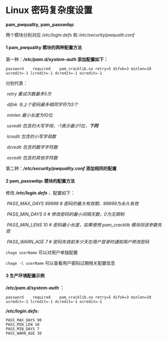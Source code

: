 # Linux 密码复杂度设置

**pam_pwquality, pam_passwdqc** 

两个模块分别对应 */etc/login.defs* 和 */etc/security/pwqualit.conf*

#### 1 pam_pwquality 模块的两种配置方法

第一种：***/etc/pam.d/system-auth* 添加配置如下：**

```shell
password	required	pam_cracklib.so retry=5 difok=3 minlen=10 ucredit=-1 lcredit=-1 dcredit=-1 ocredit=-1
```

分别代表：

​	*retry		重试次数最多5次*

​	*difok		与上个密码最多相同字符为3个*

​	*minlen	 最小长度为10位*

​	*ucredit	 包含的大写字母，-1表示最少1位，**下同***

​	*lcredit	   包含的小写字母数*

​	*dcredit	 包含的数字字符数*

​	*ocredit	 包含的其他字符数*

第二种：***/etc/security/pwquality.conf* 添加相同的配置**

#### 2 pam_passwdqc 模块的配置方法

修改 ***/etc/login.defs*** ，配置如下：

​	*PASS_MAX_DAYS 99999	# 密码的最大有效期，99999为永久有效*

​	*PASS_MIN_DAYS 0	# 修改密码的最小间隔天数，0为无限制*

​	*PASS_MIN_LENS 10	# 密码最小长度，如果使用 pam_cracklib 模块则该参数失效*

​	*PASS_WARN_AGE 7	# 密码失效前多少天在用户登录时通知用户修改密码*

`chage userName` 可以对用户单独配置

`chage -l userName` 可以查看用户密码过期相关配置信息

#### 3 生产环境配置示例

***/etc/pam.d/system-auth* ：**

```shell
password	required	pam_cracklib.so retry=5 difok=3 minlen=10 ucredit=-1 lcredit=-1 dcredit=-1 ocredit=-1
```

***/etc/login.defs:***

```shell
PASS_MAX_DAYS 90
PASS_MIN_LEN 10
PASS_MIN_DAYS 7
PASS_WARN_AGE 30
```

